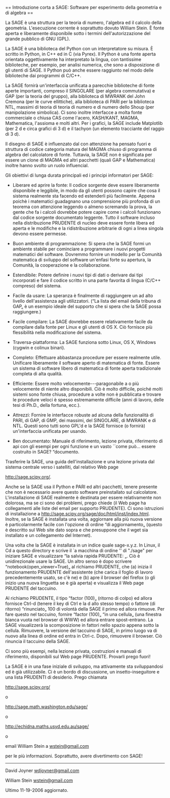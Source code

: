 == Introduzione corta a SAGE: Software per esperimento della geometria e di algebra ==

La SAGE è una struttura per la teoria di numero, l'algebra ed il calcolo della geometria. L'esecuzione corrente è soprattutto dovuto William Stein. È fonte aperta e liberamente disponibile sotto i termini dell'autorizzazione del grande pubblico di GNU (GPL). 

La SAGE è una biblioteca del Python con un interpretatore su misura. È scritto in Python, in C++ ed in C (via Pyrex). Il Python è una fonte aperta orientata oggettivamente ha interpretato la lingua, con tantissime biblioteche, per esempio, per analisi numerica, che sono a disposizione di gli utenti di SAGE. Il Python può anche essere raggiunto nel modo delle biblioteche dai programmi di C/C++. 

La SAGE fornirà un'interfaccia unificata a parecchie biblioteche di fonte aperte importanti, compreso il SINGOLARE (per algebra commutativa) e GAP (per la teoria del gruppo), alla biblioteca di MWRANK del John Cremona (per le curve ellittiche), alla biblioteca di PARI per la biblioteca NTL, massimi di teoria di teoria di numero e di numero dello Shoup (per manipolazione simbolica). Ci sono inoltre interfacce a molta fonte commerciale o chiusa CAS come l'acero, KASH/KANT, MAGMA, Mathematica, l'assioma e molti altri. Per i grafici, la SAGE include Matplotlib (per 2 d e circa grafici di 3 d) e il tachyon (un elemento tracciante del raggio di 3 d). 

Il disegno di SAGE è influenzato dal con attenzione ha pensato fuori e struttura di codice categoria matura del MAGMA chiuso di programma di algebra del calcolatore di fonte. Tuttavia, la SAGE non è significata per essere un clone di MAGMA ed altri pacchetti (quali GAP e Mathematica) inoltre hanno svolto un ruolo influencial.

Gli obiettivi di lunga durata principali ed i principi informatori per SAGE:

 * Liberare ed aprire la fonte: Il codice sorgente deve essere liberamente disponibile e leggibile, in modo da gli utenti possono capire che cosa il sistema realmente sta facendo ed estenderli più facilmente. Appena poichè i matematici guadagnano una comprensione più profonda di un teorema con attenzione leggendo o almeno scremando la prova, la gente che fa i calcoli dovrebbe potere capire come i calcoli funzionano dal codice sorgente documentato leggente. Tutto il software incluso nella distribuzione PRUDENTE di nucleo deve essere fonte libera ed aperta e le modifiche e la ridistribuzione arbitrarie di ogni a linea singola devono essere permesse.

 * Buon ambiente di programmazione: Si spera che la SAGE formi un ambiente stabile per cominciare a programmare i nuovi progetti matematici del software. Dovremmo fornire un modello per la Comunità matematica di sviluppo del software un'enfasi forte su apertura, la Comunità, la cooperazione e la collaborazione.

 * Estendibile: Potere definire i nuovi tipi di dati o derivare dai tipi incorporati e fare il codice scritto in una parte favorita di lingua (C/C++ compreso) del sistema.

 * Facile da usare: La speranza è finalmente di raggiungere un ad alto livello dell'assistenza agli utilizzatori. (“La lista del email della tribuna di GAP„ è un esempio ideale del supporto che si spera che la SAGE possa raggiungere.)

 * Facile compilare: La SAGE dovrebbe essere relativamente facile da compilare dalla fonte per Linux e gli utenti di OS X. Ciò fornisce più flessibilità nella modificazione del sistema.

 * Traversa-piattaforma: La SAGE funziona sotto Linux, OS X, Windows (cygwin e colinux binari).

 * Completo: Effettuare abbastanza procedure per essere realmente utile. Unificare liberamente il software aperto di matematica di fonte. Essere un sistema di software libero di matematica di fonte aperta tradizionale completa di alta qualità.

 * Efficiente: Essere molto velocemente---paragonabile a o più velocemente di niente altro disponibili. Ciò è molto difficile, poiché molti sistemi sono fonte chiusa, procedure a volte non è pubblicata e trovare le procedure veloci è spesso estremamente difficile (anni di lavoro, delle tesi di Ph.D., della fortuna, ecc.).

 * Attrezzi: Fornire le interfacce robuste ad alcuna della funzionalità di PARI, di GAP, di GMP, dei massimi, del SINGOLARE, di MWRANK e di NTL. Questi sono tutti sono GPL'd e la SAGE fornisce (o fornirà) un'interfaccia unificata per usando.

 * Ben documentato: Manuale di riferimento, lezione privata, riferimento di api con gli esempi per ogni funzione e un vasto ``come può… essere costruito in SAGE? “documento.

Trasferire la SAGE, una guida dell'installazione e una lezione privata dal sistema centrale verso i satelliti, dal relativo Web page 

http://sage.scipy.org/. 

Anche se la SAGE usa il Python e PARI ed altri pacchetti, tenere presente che non è necessario avere questo software preinstallato sul calcolatore. L'installazione di SAGE realmente è destinata per essere relativamente non dolorosa, ma se ci sono dei problemi, prego chiede (il Web page ha collegamenti alle liste del email per supporto PRUDENTE). Ci sono istruzioni di installazione a http://sage.scipy.org/sage/doc/html/inst/index.html. Inoltre, se la SAGE è installata una volta, aggiornare alla più nuova versione è particolarmente facile con l'opzione di ordine “di aggiornamento„ (questo è descritto sul Web site dato sopra e che presuppone che il wget sia installato e un collegamento del Internet). 

Una volta che la SAGE è installata in un indice quale sage-x.y.z. In Linux, il Cd a questo directory e scrive il `a macchina di ordine '' di "./sage" per iniziare SAGE e visualizzare “la salvia rapida PRUDENTE: „. Ciò è unidirezionale usare la SAGE. Un altro senso è dopo scrivere “notebook(open_viewer=True)„ al richiamo PRUDENTE, che 
(a) inizia il funzionamento PRUDENTE dell'assistente (che carica il foglio di lavoro precedentemente usato, se c'è ne) e 
(b) apre il browser del firefox (o gli inizio una nuova linguetta se è già aperta) e visualizza il Web page PRUDENTE del taccuino. 

Al richiamo PRUDENTE, il tipo “factor (100)„ (ritorno di colpo) ed allora fornisce Ctrl-d (tenere il key di Ctrl e la d allo stesso tempo) o fattore (di ritorno) “rinunciato„ 100 di volontà della SAGE il primo ed allora rimuove. Per fare questo nel taccuino, fornire “factor (100)„ “in una cellula„ (una finestra bianca vuota nel browser di WWW) ed allora entrare spost-entrano. La SAGE visualizzerà la scomposizione in fattori nello spazio appena sotto la cellula. Rimuovere, la versione del taccuino di SAGE, in primo luogo va di nuovo alla linea di ordine ed entra in Ctrl-c. Dopo, rimuovere il browser. Ciò rinuncia il taccuino della SAGE. 

Ci sono più esempi, nella lezione privata, costruzioni e manuali di riferimento, disponibili sul Web page PRUDENTE. Provarli prego fuori! 

La SAGE è in una fase iniziale di sviluppo, ma attivamente sta sviluppandosi ed è già utilizzabile. Ci è un bordo di discussione, un insetto-inseguitore e una lista PRUDENTI di desiderio. Prego chiamata 

http://sage.scipy.org/ 

o 

http://sage.math.washington.edu/sage/ 

o 

http://echidna.maths.usyd.edu.au/sage/ 

o 

email William Stein a wstein@gmail.com 

per le più informazioni. Soprattutto, avere divertimento con SAGE!

----

David Joyner
wdjoyner@gmail.com

William Stein
wstein@gmail.com

Ultimo 11-19-2006 aggiornato.
